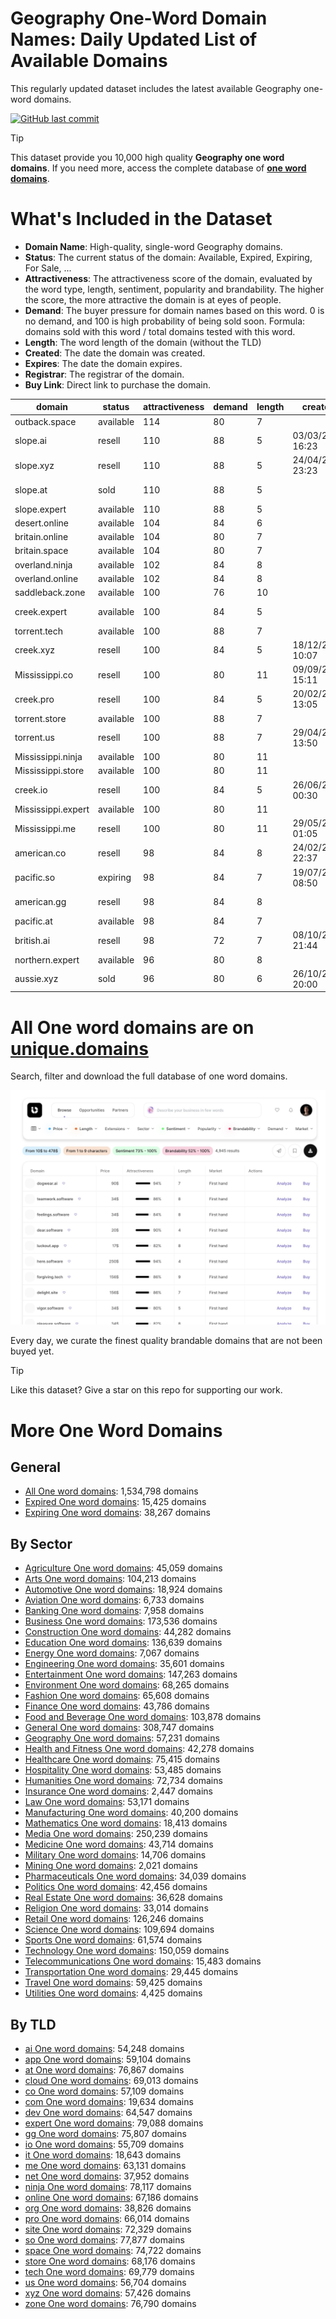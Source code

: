 
# **Geography One-Word Domain Names**: Daily Updated List of Available Domains

This regularly updated dataset includes the latest available Geography one-word domains.

[![GitHub last commit](https://img.shields.io/github/last-commit/UniqueDomains/geography-oneword-domains.svg?style=flat)]() 

> [!TIP]
> This dataset provide you 10,000 high quality **Geography one word domains**.
> If you need more, access the complete database of **[one word domains](https://unique.domains?utm_source=github&utm_medium=dataset&utm_campaign=Geography&utm_content=description.top)**.

# What's Included in the Dataset

- **Domain Name**: High-quality, single-word Geography domains.
- **Status**: The current status of the domain: Available, Expired, Expiring, For Sale, ...
- **Attractiveness**: The attractiveness score of the domain, evaluated by the word type, length, sentiment, popularity and brandability. The higher the score, the more attractive the domain is at eyes of people.
- **Demand**: The buyer pressure for domain names based on this word. 0 is no demand, and 100 is high probability of being sold soon. Formula: domains sold with this word / total domains tested with this word.
- **Length**: The word length of the domain (without the TLD)
- **Created**: The date the domain was created.
- **Expires**: The date the domain expires.
- **Registrar**: The registrar of the domain.
- **Buy Link**: Direct link to purchase the domain.

| domain             | status    | attractiveness | demand | length | created          | expires          | registrar                                      | sectors                                          |
| ------------------ | --------- | -------------- | ------ | ------ | ---------------- | ---------------- | ---------------------------------------------- | ------------------------------------------------ |
| outback.space      | available | 114            | 80     | 7      |                  |                  |                                                | Geography,Media,Travel                           |
| slope.ai           | resell    | 110            | 88     | 5      | 03/03/2025 16:23 | 03/03/2027 16:23 | NameCheap, Inc.                                | Construction,Engineering,Geography               |
| slope.xyz          | resell    | 110            | 88     | 5      | 24/04/2019 23:23 | 24/04/2027 23:59 | Dynadot LLC                                    | Construction,Engineering,Geography               |
| slope.at           | sold      | 110            | 88     | 5      |                  |                  | InterNetX GmbH ( https://nic.at/registrar/80 ) | Construction,Engineering,Geography               |
| slope.expert       | available | 110            | 88     | 5      |                  |                  |                                                | Construction,Engineering,Geography               |
| desert.online      | available | 104            | 84     | 6      |                  |                  |                                                | Environment,Geography,Travel                     |
| britain.online     | available | 104            | 80     | 7      |                  |                  |                                                | Business,Geography,Politics                      |
| britain.space      | available | 104            | 80     | 7      |                  |                  |                                                | Business,Geography,Politics                      |
| overland.ninja     | available | 102            | 84     | 8      |                  |                  |                                                | Geography,Transportation,Travel                  |
| overland.online    | available | 102            | 84     | 8      |                  |                  |                                                | Geography,Transportation,Travel                  |
| saddleback.zone    | available | 100            | 76     | 10     |                  |                  |                                                | Agriculture,Environment,Geography                |
| creek.expert       | available | 100            | 84     | 5      |                  |                  |                                                | Environment,General,Geography,Real Estate,Travel |
| torrent.tech       | available | 100            | 88     | 7      |                  |                  |                                                | Environment,Geography,Travel                     |
| creek.xyz          | resell    | 100            | 84     | 5      | 18/12/2016 10:07 | 18/12/2029 23:59 | Dynadot LLC                                    | Environment,General,Geography,Real Estate,Travel |
| Mississippi.co     | resell    | 100            | 80     | 11     | 09/09/2010 15:11 | 08/09/2025 23:59 | GoDaddy.com, LLC                               | Geography                                        |
| creek.pro          | resell    | 100            | 84     | 5      | 20/02/2016 13:05 | 20/02/2026 13:05 | Dynadot Inc                                    | Environment,General,Geography,Real Estate,Travel |
| torrent.store      | available | 100            | 88     | 7      |                  |                  |                                                | Environment,Geography,Travel                     |
| torrent.us         | resell    | 100            | 88     | 7      | 29/04/2002 13:50 | 28/04/2027 23:59 | Sav.com LLC                                    | Environment,Geography,Travel                     |
| Mississippi.ninja  | available | 100            | 80     | 11     |                  |                  |                                                | Geography                                        |
| Mississippi.store  | available | 100            | 80     | 11     |                  |                  |                                                | Geography                                        |
| creek.io           | resell    | 100            | 84     | 5      | 26/06/2015 00:30 | 26/06/2026 00:30 | Dynadot Inc                                    | Environment,General,Geography,Real Estate,Travel |
| Mississippi.expert | available | 100            | 80     | 11     |                  |                  |                                                | Geography                                        |
| Mississippi.me     | resell    | 100            | 80     | 11     | 29/05/2017 01:05 | 29/05/2026 01:05 | Dynadot Inc                                    | Geography                                        |
| american.co        | resell    | 98             | 84     | 8      | 24/02/2010 22:37 | 23/02/2026 23:59 | InternetX GmbH                                 | Geography                                        |
| pacific.so         | expiring  | 98             | 84     | 7      | 19/07/2021 08:50 | 19/07/2025 08:50 | SOMDIGIT_LR                                    | Environment,Geography,Travel                     |
| american.gg        | resell    | 98             | 84     | 8      |                  |                  | NameCheap, Inc (https://www.namecheap.com)     | Geography                                        |
| pacific.at         | available | 98             | 84     | 7      |                  |                  |                                                | Environment,Geography,Travel                     |
| british.ai         | resell    | 98             | 72     | 7      | 08/10/2018 21:44 | 08/10/2025 21:44 | Porkbun LLC                                    | Geography,Politics                               |
| northern.expert    | available | 96             | 80     | 8      |                  |                  |                                                | Environment,Geography,Travel                     |
| aussie.xyz         | sold      | 96             | 80     | 6      | 26/10/2016 20:00 | 26/10/2027 23:59 | Dynadot LLC                                    | Geography,Travel                                 |

# All One word domains are on [unique.domains](https://unique.domains?utm_source=github&utm_medium=dataset&utm_campaign=Geography&utm_content=description.bottom)

Search, filter and download the full database of one word domains.

[![Access the only remaining good domain names, before your competitors.](https://github.com/UniqueDomains/geography-oneword-domains/blob/main/unique.domains.jpg?raw=true)](https://unique.domains?utm_source=github&utm_medium=dataset&utm_campaign=Geography&utm_content=description.image)

Every day, we curate the finest quality brandable domains that are not been buyed yet.

> [!TIP]
> Like this dataset? Give a star on this repo for supporting our work.

# More One Word Domains

## General

- [All One word domains](https://github.com/UniqueDomains/oneword-domains): 1,534,798 domains
- [Expired One word domains](https://github.com/UniqueDomains/expired-oneword-domains): 15,425 domains
- [Expiring One word domains](https://github.com/UniqueDomains/expiring-oneword-domains): 38,267 domains
## By Sector

- [Agriculture One word domains](https://github.com/UniqueDomains/agriculture-oneword-domains): 45,059 domains
- [Arts One word domains](https://github.com/UniqueDomains/arts-oneword-domains): 104,213 domains
- [Automotive One word domains](https://github.com/UniqueDomains/automotive-oneword-domains): 18,924 domains
- [Aviation One word domains](https://github.com/UniqueDomains/aviation-oneword-domains): 6,733 domains
- [Banking One word domains](https://github.com/UniqueDomains/banking-oneword-domains): 7,958 domains
- [Business One word domains](https://github.com/UniqueDomains/business-oneword-domains): 173,536 domains
- [Construction One word domains](https://github.com/UniqueDomains/construction-oneword-domains): 44,282 domains
- [Education One word domains](https://github.com/UniqueDomains/education-oneword-domains): 136,639 domains
- [Energy One word domains](https://github.com/UniqueDomains/energy-oneword-domains): 7,067 domains
- [Engineering One word domains](https://github.com/UniqueDomains/engineering-oneword-domains): 35,601 domains
- [Entertainment One word domains](https://github.com/UniqueDomains/entertainment-oneword-domains): 147,263 domains
- [Environment One word domains](https://github.com/UniqueDomains/environment-oneword-domains): 68,265 domains
- [Fashion One word domains](https://github.com/UniqueDomains/fashion-oneword-domains): 65,608 domains
- [Finance One word domains](https://github.com/UniqueDomains/finance-oneword-domains): 43,786 domains
- [Food and Beverage One word domains](https://github.com/UniqueDomains/food-and-beverage-oneword-domains): 103,878 domains
- [General One word domains](https://github.com/UniqueDomains/general-oneword-domains): 308,747 domains
- [Geography One word domains](https://github.com/UniqueDomains/geography-oneword-domains): 57,231 domains
- [Health and Fitness One word domains](https://github.com/UniqueDomains/health-and-fitness-oneword-domains): 42,278 domains
- [Healthcare One word domains](https://github.com/UniqueDomains/healthcare-oneword-domains): 75,415 domains
- [Hospitality One word domains](https://github.com/UniqueDomains/hospitality-oneword-domains): 53,485 domains
- [Humanities One word domains](https://github.com/UniqueDomains/humanities-oneword-domains): 72,734 domains
- [Insurance One word domains](https://github.com/UniqueDomains/insurance-oneword-domains): 2,447 domains
- [Law One word domains](https://github.com/UniqueDomains/law-oneword-domains): 53,171 domains
- [Manufacturing One word domains](https://github.com/UniqueDomains/manufacturing-oneword-domains): 40,200 domains
- [Mathematics One word domains](https://github.com/UniqueDomains/mathematics-oneword-domains): 18,413 domains
- [Media One word domains](https://github.com/UniqueDomains/media-oneword-domains): 250,239 domains
- [Medicine One word domains](https://github.com/UniqueDomains/medicine-oneword-domains): 43,714 domains
- [Military One word domains](https://github.com/UniqueDomains/military-oneword-domains): 14,706 domains
- [Mining One word domains](https://github.com/UniqueDomains/mining-oneword-domains): 2,021 domains
- [Pharmaceuticals One word domains](https://github.com/UniqueDomains/pharmaceuticals-oneword-domains): 34,039 domains
- [Politics One word domains](https://github.com/UniqueDomains/politics-oneword-domains): 42,456 domains
- [Real Estate One word domains](https://github.com/UniqueDomains/real-estate-oneword-domains): 36,628 domains
- [Religion One word domains](https://github.com/UniqueDomains/religion-oneword-domains): 33,014 domains
- [Retail One word domains](https://github.com/UniqueDomains/retail-oneword-domains): 126,246 domains
- [Science One word domains](https://github.com/UniqueDomains/science-oneword-domains): 109,694 domains
- [Sports One word domains](https://github.com/UniqueDomains/sports-oneword-domains): 61,574 domains
- [Technology One word domains](https://github.com/UniqueDomains/technology-oneword-domains): 150,059 domains
- [Telecommunications One word domains](https://github.com/UniqueDomains/telecommunications-oneword-domains): 15,483 domains
- [Transportation One word domains](https://github.com/UniqueDomains/transportation-oneword-domains): 29,445 domains
- [Travel One word domains](https://github.com/UniqueDomains/travel-oneword-domains): 59,425 domains
- [Utilities One word domains](https://github.com/UniqueDomains/utilities-oneword-domains): 4,425 domains
## By TLD

- [ai One word domains](https://github.com/UniqueDomains/ai-oneword-domains): 54,248 domains
- [app One word domains](https://github.com/UniqueDomains/app-oneword-domains): 59,104 domains
- [at One word domains](https://github.com/UniqueDomains/at-oneword-domains): 76,867 domains
- [cloud One word domains](https://github.com/UniqueDomains/cloud-oneword-domains): 69,013 domains
- [co One word domains](https://github.com/UniqueDomains/co-oneword-domains): 57,109 domains
- [com One word domains](https://github.com/UniqueDomains/com-oneword-domains): 19,634 domains
- [dev One word domains](https://github.com/UniqueDomains/dev-oneword-domains): 64,547 domains
- [expert One word domains](https://github.com/UniqueDomains/expert-oneword-domains): 79,088 domains
- [gg One word domains](https://github.com/UniqueDomains/gg-oneword-domains): 75,807 domains
- [io One word domains](https://github.com/UniqueDomains/io-oneword-domains): 55,709 domains
- [it One word domains](https://github.com/UniqueDomains/it-oneword-domains): 18,643 domains
- [me One word domains](https://github.com/UniqueDomains/me-oneword-domains): 63,131 domains
- [net One word domains](https://github.com/UniqueDomains/net-oneword-domains): 37,952 domains
- [ninja One word domains](https://github.com/UniqueDomains/ninja-oneword-domains): 78,117 domains
- [online One word domains](https://github.com/UniqueDomains/online-oneword-domains): 67,186 domains
- [org One word domains](https://github.com/UniqueDomains/org-oneword-domains): 38,826 domains
- [pro One word domains](https://github.com/UniqueDomains/pro-oneword-domains): 66,014 domains
- [site One word domains](https://github.com/UniqueDomains/site-oneword-domains): 72,329 domains
- [so One word domains](https://github.com/UniqueDomains/so-oneword-domains): 77,877 domains
- [space One word domains](https://github.com/UniqueDomains/space-oneword-domains): 74,722 domains
- [store One word domains](https://github.com/UniqueDomains/store-oneword-domains): 68,176 domains
- [tech One word domains](https://github.com/UniqueDomains/tech-oneword-domains): 69,779 domains
- [us One word domains](https://github.com/UniqueDomains/us-oneword-domains): 56,704 domains
- [xyz One word domains](https://github.com/UniqueDomains/xyz-oneword-domains): 57,426 domains
- [zone One word domains](https://github.com/UniqueDomains/zone-oneword-domains): 76,790 domains
        